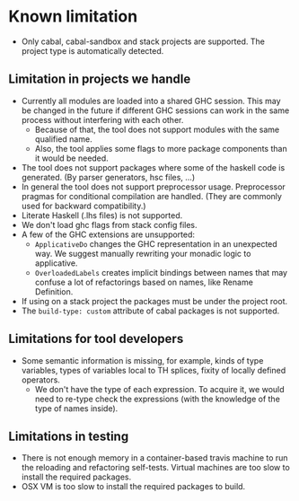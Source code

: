 # Known limitation

 - Only cabal, cabal-sandbox and stack projects are supported. The project type is automatically detected.

## Limitation in projects we handle

- Currently all modules are loaded into a shared GHC session. This may be changed in the future if different GHC sessions can work in the same process without interfering with each other.
  - Because of that, the tool does not support modules with the same qualified name.
  - Also, the tool applies some flags to more package components than it would be needed.
- The tool does not support packages where some of the haskell code is generated. (By parser generators, hsc files, ...)
- In general the tool does not support preprocessor usage. Preprocessor pragmas for conditional compilation are handled. (They are commonly used for backward compatibility.)
- Literate Haskell (.lhs files) is not supported.
- We don't load ghc flags from stack config files.
- A few of the GHC extensions are unsupported:
  - `ApplicativeDo` changes the GHC representation in an unexpected way. We suggest manually rewriting your monadic logic to applicative.
  - `OverloadedLabels` creates implicit bindings between names that may confuse a lot of refactorings based on names, like Rename Definition.
- If using on a stack project the packages must be under the project root.
- The `build-type: custom` attribute of cabal packages is not supported.

## Limitations for tool developers

- Some semantic information is missing, for example, kinds of type variables, types of variables local to TH splices, fixity of locally defined operators.
  - We don't have the type of each expression. To acquire it, we would need to re-type check the expressions (with the knowledge of the type of names inside).

## Limitations in testing

 - There is not enough memory in a container-based travis machine to run the reloading and refactoring self-tests. Virtual machines are too slow to install the required packages.
 - OSX VM is too slow to install the required packages to build.
